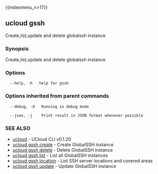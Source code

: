 {{indexmenu_n>17}}

## ucloud gssh

Create,list,update and delete globalssh instance

### Synopsis

Create,list,update and delete globalssh instance

### Options

```
  --help, -h   help for gssh 

```

### Options inherited from parent commands

```
  --debug, -d   Running in debug mode 

  --json, -j    Print result in JSON format whenever possible 

```

### SEE ALSO

* [ucloud](software/cli/cmd/ucloud)	 - UCloud CLI v0.1.20
* [ucloud gssh create](software/cli/cmd/ucloud/gssh/create)	 - Create GlobalSSH instance
* [ucloud gssh delete](software/cli/cmd/ucloud/gssh/delete)	 - Delete GlobalSSH instance
* [ucloud gssh list](software/cli/cmd/ucloud/gssh/list)	 - List all GlobalSSH instances
* [ucloud gssh location](software/cli/cmd/ucloud/gssh/location)	 - List SSH server locations and covered areas
* [ucloud gssh update](software/cli/cmd/ucloud/gssh/update)	 - Update GlobalSSH instance

